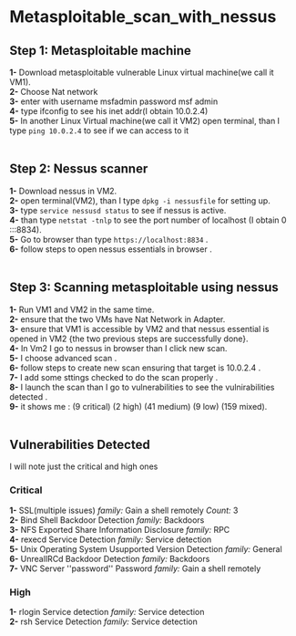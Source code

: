 # Metasploitable_scan_with_nessus
## Step 1: Metasploitable machine
**1-** Download metasploitable vulnerable Linux virtual machine(we call it VM1).<br />
**2-** Choose Nat network<br />
**3-** enter with username msfadmin password msf admin<br />
**4-** type ifconfig to see his inet addr(I obtain 10.0.2.4)<br />
**5-** In another Linux Virtual machine(we call it VM2) open terminal, than I type `ping 10.0.2.4` to see if we can access to it<br />
<br />
## Step 2: Nessus scanner
**1-** Download nessus in VM2.<br />
**2-** open terminal(VM2), than I type `dpkg -i nessusfile` for setting up.<br />
**3-** type `service nessusd status` to see if nessus is active.<br />
**4-** than type `netstat -tnlp` to see the port number of localhost (I obtain 0  :::8834).<br />
**5-** Go to browser than type `https://localhost:8834` .<br />
**6-** follow steps to open nessus essentials in browser .<br />
<br />
## Step 3: Scanning metasploitable using nessus
**1-** Run VM1 and VM2 in the same time.<br />
**2-** ensure that the two VMs have Nat Network in Adapter.<br />
**3-** ensure that VM1 is accessible by VM2 and that nessus essential is opened in VM2 {the two previous steps are successfully done}.<br />
**4-** In Vm2 I go to nessus in browser than I click new scan.<br />
**5-** I choose advanced scan .<br />
**6-** follow steps to create new scan ensuring that target is 10.0.2.4 .<br />
**7-** I add some sttings checked to do the scan properly .<br />
**8-** I launch the scan than I go to vulnerabilities to see the vulnirabilities detected .<br />
**9-** it shows me : (9 critical) (2 high) (41 medium) (9 low) (159 mixed).<br />
<br />
## Vulnerabilities Detected
I will note just the critical and high ones<br />
### Critical
**1-** SSL(multiple issues)                      *family:* Gain a shell remotely *Count:* 3<br />
**2-** Bind Shell Backdoor Detection             *family:* Backdoors <br /> 
**3-** NFS Exported Share Information Disclosure *family:* RPC<br />
**4-** rexecd Service Detection                  *family:* Service detection<br />
**5-** Unix Operating System Usupported Version Detection *family:* General<br />
**6-** UnrealIRCd Backdoor Detection             *family:* Backdoors <br />
**7-** VNC Server ''password'' Password          *family:* Gain a shell remotely<br />

### High
**1-** rlogin Service detection                  *family:* Service detection<br />
**2-** rsh Service Detection                     *family:* Service detection <br /> 


